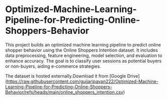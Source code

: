 # Optimized-Machine-Learning-Pipeline-for-Predicting-Online-Shoppers-Behavior
This project builds an optimized machine learning pipeline to predict online shopper behavior using the Online Shoppers Intention dataset. It includes data preprocessing, feature engineering, model selection, and evaluation to enhance accuracy. The goal is to classify user sessions as potential buyers or non-buyers, aiding e-commerce strategies.

The dataset is hosted externally.Download it from [Google Drive]
(https://raw.githubusercontent.com/gujjaripavan222/Optimized-Machine-Learning-Pipeline-for-Predicting-Online-Shoppers-Behavior/refs/heads/main/online_shoppers_intention.csv)


